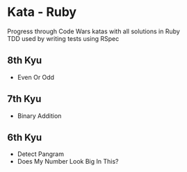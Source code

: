# Kata - Ruby
Progress through Code Wars katas with all solutions in Ruby<br>
TDD used by writing tests using RSpec
<br>

## 8th Kyu
- Even Or Odd

## 7th Kyu
- Binary Addition

## 6th Kyu
- Detect Pangram
- Does My Number Look Big In This?
